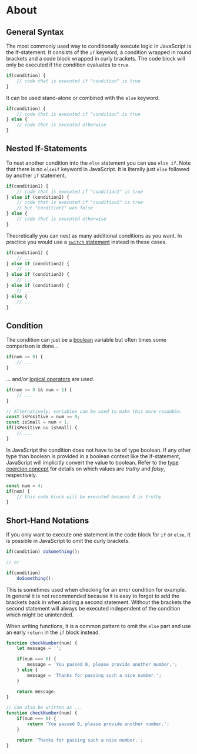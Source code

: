 # About

## General Syntax
The most commonly used way to conditionally execute logic in JavaScript is the If-statement. It consists of the `if` keyword, a condition wrapped in round brackets and a code block wrapped in curly brackets. The code block will only be executed if the condition evaluates to `true`.

```javascript
if(condition) {
    // code that is executed if "condition" is true
}
```
It can be used stand-alone or combined with the `else` keyword.

```javascript
if(condition) {
    // code that is executed if "condition" is true
} else {
    // code that is executed otherwise
}
```

## Nested If-Statements
To nest another condition into the `else` statement you can use `else if`. Note that there is no `elseif` keyword in JavaScript. It is literally just `else` followed by another `if` statement.

```javascript
if(condition1) {
    // code that is executed if "condition1" is true
} else if (condition2) {
    // code that is executed if "condition2" is true
    // but "condition1" was false
} else {
    // code that is executed otherwise
}
```

Theoretically you can nest as many additional conditions as you want. In practice you would use a [`switch` statement](/tracks/javascript/concepts/conditionals-switch) instead in these cases.

```javascript
if(condition1) {
    // ...
} else if (condition2) {
    // ...
} else if (condition3) {
    // ...
} else if (condition4) {
    // ...
} else {
    // ...
}
```

## Condition
The condition can just be a [boolean][concept-booleans] variable but often times some comparison is done...

```javascript
if(num >= 0) {
    // ...
}
```

... and/or [logical operators][concept-logical-operators] are used.

```javascript
if(num >= 0 && num < 1) {
    // ...
}

// Alternatively, variables can be used to make this more readable.
const isPositive = num >= 0;
const isSmall = num < 1;
if(isPositive && isSmall) {
    // ...
}
```

In JavaScript the condition does not have to be of type boolean. If any other type than boolean is provided in a boolean context like the if-statement, JavaScript will implicitly convert the value to boolean. Refer to the [type coercion concept][concept-type-coercion] for details on which values are _truthy_ and _falsy_, respectively.

```javascript
const num = 4;
if(num) {
    // this code block will be executed because 4 is truthy
}
```

## Short-Hand Notations
If you only want to execute one statement in the code block for `if` or `else`, it is possible in JavaScript to omit the curly brackets.

```javascript
if(condition) doSomething();

// or

if(condition) 
    doSomething();
```

This is sometimes used when checking for an error condition for example. In general it is not recommended because it is easy to forgot to add the brackets back in when adding a second statement. Without the brackets the second statement will always be executed independent of the condition which might be unintended.

When writing functions, it is a common pattern to omit the `else` part and use an early `return` in the `if` block instead.

```javascript
function checkNumber(num) {
    let message = '';

    if(num === 0) {
        message = 'You passed 0, please provide another number.';
    } else {
        message = 'Thanks for passing such a nice number.';
    }

    return message;
}

// Can also be written as ...
function checkNumber(num) {
    if(num === 0) {
        return 'You passed 0, please provide another number.';
    }

    return 'Thanks for passing such a nice number.';
}
```

[concept-booleans]: /tracks/javascript/concepts/booleans
[concept-logical-operators]: /tracks/javascript/concepts/logical-operators
[concept-type-coercion]: /tracks/javascript/concepts/type-coercion
[concept-null-undefined]: /tracks/javascript/concepts/null-undefined
[MDN-NaN]: https://developer.mozilla.org/en-US/docs/Web/JavaScript/Reference/Global_Objects/NaN